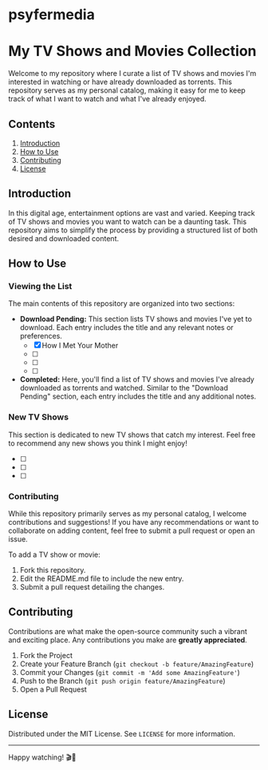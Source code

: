 # psyfermedia
# My TV Shows and Movies Collection

Welcome to my repository where I curate a list of TV shows and movies I'm interested in watching or have already downloaded as torrents. This repository serves as my personal catalog, making it easy for me to keep track of what I want to watch and what I've already enjoyed.

## Contents

1. [Introduction](#introduction)
2. [How to Use](#how-to-use)
3. [Contributing](#contributing)
4. [License](#license)

## Introduction

In this digital age, entertainment options are vast and varied. Keeping track of TV shows and movies you want to watch can be a daunting task. This repository aims to simplify the process by providing a structured list of both desired and downloaded content.

## How to Use

### Viewing the List

The main contents of this repository are organized into two sections:

- **Download Pending:** This section lists TV shows and movies I've yet to download. Each entry includes the title and any relevant notes or preferences.
  - [x] How I Met Your Mother
  - [ ] 
  - [ ] 
  - [ ] 

- **Completed:** Here, you'll find a list of TV shows and movies I've already downloaded as torrents and watched. Similar to the "Download Pending" section, each entry includes the title and any additional notes.

### New TV Shows

This section is dedicated to new TV shows that catch my interest. Feel free to recommend any new shows you think I might enjoy!

- [ ] 
- [ ] 
- [ ] 

### Contributing

While this repository primarily serves as my personal catalog, I welcome contributions and suggestions! If you have any recommendations or want to collaborate on adding content, feel free to submit a pull request or open an issue.

To add a TV show or movie:
1. Fork this repository.
2. Edit the README.md file to include the new entry.
3. Submit a pull request detailing the changes.

## Contributing

Contributions are what make the open-source community such a vibrant and exciting place. Any contributions you make are **greatly appreciated**.

1. Fork the Project
2. Create your Feature Branch (`git checkout -b feature/AmazingFeature`)
3. Commit your Changes (`git commit -m 'Add some AmazingFeature'`)
4. Push to the Branch (`git push origin feature/AmazingFeature`)
5. Open a Pull Request

## License

Distributed under the MIT License. See `LICENSE` for more information.

---

Happy watching! 🎬🍿
